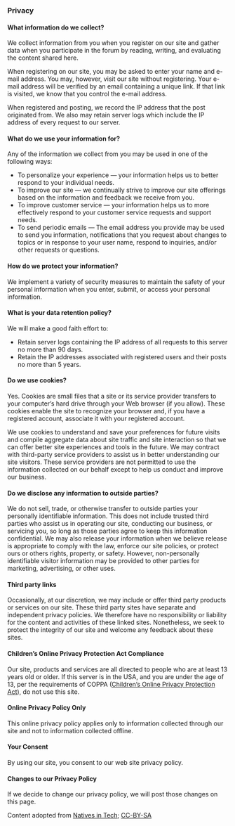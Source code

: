 ### Privacy

#### What information do we collect?

We collect information from you when you register on our site and gather data when you participate in the forum by reading, writing, and evaluating the content shared here.

When registering on our site, you may be asked to enter your name and e-mail address. You may, however, visit our site without registering. Your e-mail address will be verified by an email containing a unique link. If that link is visited, we know that you control the e-mail address.

When registered and posting, we record the IP address that the post originated from. We also may retain server logs which include the IP address of every request to our server.

#### What do we use your information for?

Any of the information we collect from you may be used in one of the following ways:

- To personalize your experience — your information helps us to better respond to your individual needs.
- To improve our site — we continually strive to improve our site offerings based on the information and feedback we receive from you.
- To improve customer service — your information helps us to more effectively respond to your customer service requests and support needs.
- To send periodic emails — The email address you provide may be used to send you information, notifications that you request about changes to topics or in response to your user name, respond to inquiries, and/or other requests or questions.

#### How do we protect your information?

We implement a variety of security measures to maintain the safety of your personal information when you enter, submit, or access your personal information.

#### What is your data retention policy?

We will make a good faith effort to:

- Retain server logs containing the IP address of all requests to this server no more than 90 days.
- Retain the IP addresses associated with registered users and their posts no more than 5 years.

#### Do we use cookies?

Yes. Cookies are small files that a site or its service provider transfers to your computer’s hard drive through your Web browser (if you allow). These cookies enable the site to recognize your browser and, if you have a registered account, associate it with your registered account.

We use cookies to understand and save your preferences for future visits and compile aggregate data about site traffic and site interaction so that we can offer better site experiences and tools in the future. We may contract with third-party service providers to assist us in better understanding our site visitors. These service providers are not permitted to use the information collected on our behalf except to help us conduct and improve our business.

#### Do we disclose any information to outside parties?

We do not sell, trade, or otherwise transfer to outside parties your personally identifiable information. This does not include trusted third parties who assist us in operating our site, conducting our business, or servicing you, so long as those parties agree to keep this information confidential. We may also release your information when we believe release is appropriate to comply with the law, enforce our site policies, or protect ours or others rights, property, or safety. However, non-personally identifiable visitor information may be provided to other parties for marketing, advertising, or other uses.

#### Third party links

Occasionally, at our discretion, we may include or offer third party products or services on our site. These third party sites have separate and independent privacy policies. We therefore have no responsibility or liability for the content and activities of these linked sites. Nonetheless, we seek to protect the integrity of our site and welcome any feedback about these sites.

#### Children’s Online Privacy Protection Act Compliance

Our site, products and services are all directed to people who are at least 13 years old or older. If this server is in the USA, and you are under the age of 13, per the requirements of COPPA ([Children’s Online Privacy Protection Act](https://en.wikipedia.org/wiki/Children%27s_Online_Privacy_Protection_Act)), do not use this site.

#### Online Privacy Policy Only

This online privacy policy applies only to information collected through our site and not to information collected offline.

#### Your Consent

By using our site, you consent to our web site privacy policy.

#### Changes to our Privacy Policy

If we decide to change our privacy policy, we will post those changes on this page.

Content adopted from [Natives in Tech](https://forum.nativesintech.org/faq); [CC-BY-SA](https://opendefinition.org/licenses/cc-by-sa/)
